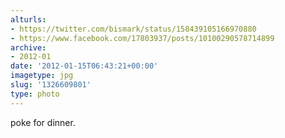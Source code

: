 ```yaml
---
alturls:
- https://twitter.com/bismark/status/158439105166970880
- https://www.facebook.com/17803937/posts/10100290578714899
archive:
- 2012-01
date: '2012-01-15T06:43:21+00:00'
imagetype: jpg
slug: '1326609801'
type: photo
---
```


poke for dinner.
